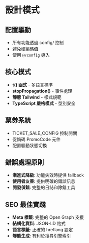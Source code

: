 # 設計模式

## 配置驅動
- 所有功能透過 config/ 控制
- 避免硬編碼值
- 使用 `@/config` 導入

## 核心模式
- **t() 函式** - 多語言標準
- **stopPropagation()** - 事件處理
- **靜態 Tailwind** - 樣式規範
- **TypeScript 嚴格模式** - 型別安全

## 票券系統
- TICKET_SALE_CONFIG 控制開關
- 促銷碼 PromoCode 元件
- 配置驅動狀態切換

## 錯誤處理原則
- **漸進式降級**: 功能失效時提供 fallback
- **使用者友善**: 提供明確的錯誤訊息
- **開發偵錯**: 完整的日誌和除錯工具

## SEO 最佳實踐
- **Meta 標籤**: 完整的 Open Graph 支援
- **結構化資料**: JSON-LD 格式
- **語言標籤**: 正確的 hreflang 設定
- **靜態生成**: 有利於搜尋引擎索引